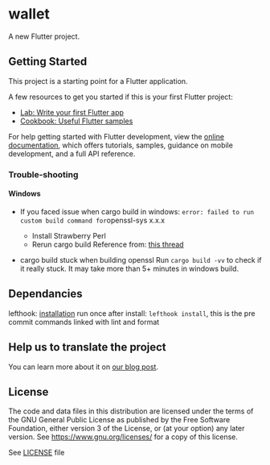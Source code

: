 # wallet

A new Flutter project.

## Getting Started

This project is a starting point for a Flutter application.

A few resources to get you started if this is your first Flutter project:

- [Lab: Write your first Flutter app](https://docs.flutter.dev/get-started/codelab)
- [Cookbook: Useful Flutter samples](https://docs.flutter.dev/cookbook)

For help getting started with Flutter development, view the
[online documentation](https://docs.flutter.dev/), which offers tutorials,
samples, guidance on mobile development, and a full API reference.

### Trouble-shooting

#### Windows

- If you faced issue when cargo build in windows:
    `
    error: failed to run custom build command for `openssl-sys x.x.x`
    `
  - Install Strawberry Perl
  - Rerun cargo build
    Reference from: [this thread](https://github.com/sfackler/rust-openssl/issues/1086#issuecomment-846160769)

- cargo build stuck when building openssl
    Run `cargo build -vv` to check if it really stuck. It may take more than 5+ minutes in windows build.

## Dependancies

lefthook: [installation](https://github.com/evilmartians/lefthook/blob/master/docs/install.md)
run once after install: `lefthook install`, this is the pre commit commands linked with lint and format

## Help us to translate the project

You can learn more about it on [our blog post](https://proton.me/blog/translation-community).

## License

The code and data files in this distribution are licensed under the terms of the GNU General Public License as published by the Free Software Foundation, either version 3 of the License, or (at your option) any later version. See <https://www.gnu.org/licenses/> for a copy of this license.

See [LICENSE](LICENSE) file
